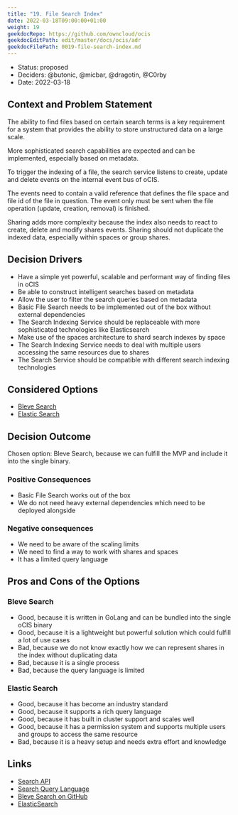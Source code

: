 ```yaml
---
title: "19. File Search Index"
date: 2022-03-18T09:00:00+01:00
weight: 19
geekdocRepo: https://github.com/owncloud/ocis
geekdocEditPath: edit/master/docs/ocis/adr
geekdocFilePath: 0019-file-search-index.md
---
```


* Status: proposed
* Deciders: @butonic, @micbar, @dragotin, @C0rby
* Date: 2022-03-18

## Context and Problem Statement

The ability to find files based on certain search terms is a key requirement for a system that provides the ability to store unstructured data on a large scale.

More sophisticated search capabilities are expected and can be implemented, especially based on metadata.

To trigger the indexing of a file, the search service listens to create, update and delete events on the internal event bus of oCIS.

The events need to contain a valid reference that defines the file space and file id of the file in question. The event only must be sent when the file operation (update, creation, removal) is finished.

Sharing adds more complexity because the index also needs to react to create, delete and modify shares events. Sharing should not duplicate the indexed data, especially within spaces or group shares.

## Decision Drivers

* Have a simple yet powerful, scalable and performant way of finding files in oCIS
* Be able to construct intelligent searches based on metadata
* Allow the user to filter the search queries based on metadata
* Basic File Search needs to be implemented out of the box without external dependencies
* The Search Indexing Service should be replaceable with more sophisticated technologies like Elasticsearch
* Make use of the spaces architecture to shard search indexes by space
* The Search Indexing Service needs to deal with multiple users accessing the same resources due to shares
* The Search Service should be compatible with different search indexing technologies

## Considered Options

* [Bleve Search](#bleve-search)
* [Elastic Search](#elastic-search)

## Decision Outcome

Chosen option: Bleve Search, because we can fulfill the MVP and include it into the single binary.

### Positive Consequences

* Basic File Search works out of the box
* We do not need heavy external dependencies which need to be deployed alongside

### Negative consequences

* We need to be aware of the scaling limits
* We need to find a way to work with shares and spaces
* It has a limited query language

## Pros and Cons of the Options

### Bleve Search

* Good, because it is written in GoLang and can be bundled into the single oCIS binary
* Good, because it is a lightweight but powerful solution which could fulfill a lot of use cases
* Bad, because we do not know exactly how we can represent shares in the index without duplicating data
* Bad, because it is a single process
* Bad, because the query language is limited

### Elastic Search

* Good, because it has become an industry standard
* Good, because it supports a rich query language
* Good, because it has built in cluster support and scales well
* Good, because it has a permission system and supports multiple users and groups to access the same resource
* Bad, because it is a heavy setup and needs extra effort and knowledge

## Links

* [Search API](0018-file-search-api.md)
* [Search Query Language](0020-file-search-query-language.md)
* [Bleve Search on GitHub](https://github.com/blevesearch/bleve)
* [ElasticSearch](https://www.elastic.co/elastic-stack/)
